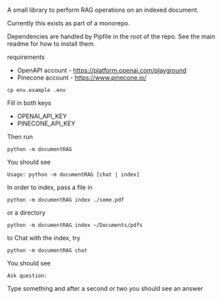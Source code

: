 A small library to perform RAG operations on an indexed document.

Currently this exists as part of a monorepo.

Dependencies are handled by Pipfile in the root of the repo. See the main readme for how to install them.

requirements
 - OpenAPI account  -   https://platform.openai.com/playground
 - Pinecone account -   https://www.pinecone.io/

```
cp env.example .env
```
Fill in both keys
 - OPENAI_API_KEY
 - PINECONE_API_KEY

Then run

```
python -m documentRAG
```

You should see

```
Usage: python -m documentRAG [chat | index]
```

In order to index, pass a file in 

```
python -m documentRAG index ./some.pdf
```

or a directory
```
python -m documentRAG index ~/Documents/pdfs
```

to Chat with the index, try

```
python -m documentRAG chat
``` 

You should see
```
Ask question:
```

Type something and after a second or two you should see an answer